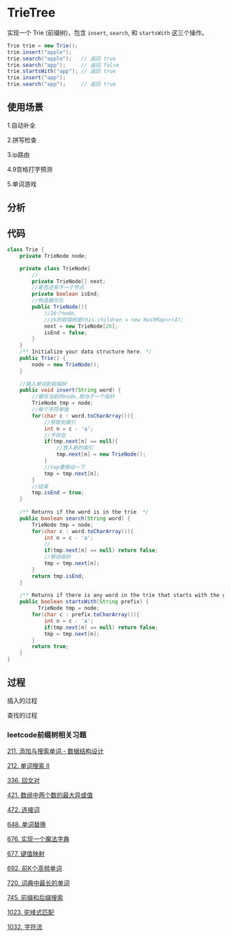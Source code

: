 # TrieTree

实现一个 Trie (前缀树)，包含 `insert`, `search`, 和 `startsWith` 这三个操作。

```java
Trie trie = new Trie();
trie.insert("apple");
trie.search("apple");   // 返回 true
trie.search("app");     // 返回 false
trie.startsWith("app"); // 返回 true
trie.insert("app");   
trie.search("app");     // 返回 true
```

## 使用场景

1.自动补全

2.拼写检查

3.ip路由

4.9宫格打字预测

5.单词游戏

## 分析



## 代码

```java
class Trie {
    private TrieNode node;

    private class TrieNode{
      	//
        private TrieNode[] next;
      	//是否还有下一个节点
        private boolean isEnd;
        //构造器勿忘
        public TrieNode(){
          	//26个node,
          	//zk的前缀树是this.children = new HashMap<>(4);
            next = new TrieNode[26];
            isEnd = false;
        }
    }
    /** Initialize your data structure here. */
    public Trie() {
        node = new TrieNode();
    }
    
    //插入单词到前缀树
    public void insert(String word) {
      	//缓存当前的node,相当于一个指针
        TrieNode tmp = node;
      	//每个字符单独
        for(char c : word.toCharArray()){
          	//获取到索引
            int n = c - 'a';
          	//不存在
            if(tmp.next[n] == null){
              	//放入新的索引
                tmp.next[n] = new TrieNode();
            }
          	//tep要移动一下
            tmp = tmp.next[n];
        }
      	//结束
        tmp.isEnd = true;
    }
    
    /** Returns if the word is in the trie. */
    public boolean search(String word) {
        TrieNode tmp = node;
        for(char c : word.toCharArray()){
            int n = c - 'a';
          	//
            if(tmp.next[n] == null) return false;
          	//移动指针
            tmp = tmp.next[n];
        }
        return tmp.isEnd;
    }
    
    /** Returns if there is any word in the trie that starts with the given prefix. */
    public boolean startsWith(String prefix) {
          TrieNode tmp = node;
        for(char c : prefix.toCharArray()){
            int n = c - 'a';
            if(tmp.next[n] == null) return false;
            tmp = tmp.next[n];
        }
        return true;
    }
}
```

## 过程

插入的过程

查找的过程

### leetcode前缀树相关习题

[211. 添加与搜索单词 - 数据结构设计](https://blog.csdn.net/qq_43152052/article/details/100675408)



[212. 单词搜索 II](https://blog.csdn.net/qq_43152052/article/details/100821460)



[336. 回文对](https://blog.csdn.net/qq_43152052/article/details/100783237)



[421. 数组中两个数的最大异或值](https://blog.csdn.net/qq_43152052/article/details/100746483)



[472. 连接词](https://blog.csdn.net/qq_43152052/article/details/100998243)



[648. 单词替换](https://blog.csdn.net/qq_43152052/article/details/100593307)



[676. 实现一个魔法字典](https://blog.csdn.net/qq_43152052/article/details/101001946)



[677. 键值映射](https://blog.csdn.net/qq_43152052/article/details/100590014)



[692. 前K个高频单词](https://blog.csdn.net/qq_43152052/article/details/101039654)



[720. 词典中最长的单词](https://blog.csdn.net/qq_43152052/article/details/101032990)



[745. 前缀和后缀搜索](https://blog.csdn.net/qq_43152052/article/details/101083043)



[1023. 驼峰式匹配](https://blog.csdn.net/qq_43152052/article/details/101108907)



[1032. 字符流](https://blog.csdn.net/qq_43152052/article/details/101101025)